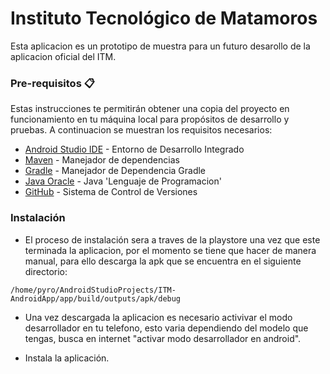 # Instituto Tecnológico de Matamoros

Esta aplicacion es un prototipo de muestra para un futuro desarollo de la aplicacion oficial del ITM.

### Pre-requisitos 📋

Estas instrucciones te permitirán obtener una copia del proyecto en funcionamiento en tu máquina local para propósitos de desarrollo y pruebas. A continuacion se muestran los requisitos necesarios:

* [Android Studio IDE](https://developer.android.com/studio) - Entorno de Desarrollo Integrado
* [Maven](https://maven.apache.org/) - Manejador de dependencias
* [Gradle](https://gradle.org/) - Manejador de Dependencia Gradle
* [Java Oracle](https://www.java.com/es/) - Java 'Lenguaje de Programacion'
* [GitHub](https://github.com/) - Sistema de Control de Versiones

### Instalación

* El proceso de instalación sera a traves de la playstore una vez que este terminada la aplicacion, por el momento se tiene que hacer de manera manual, para ello descarga la apk que se encuentra en el siguiente directorio:

```
/home/pyro/AndroidStudioProjects/ITM-AndroidApp/app/build/outputs/apk/debug
```

* Una vez descargada la aplicacion es necesario activivar el modo desarrollador en tu telefono, esto varia dependiendo del modelo que tengas, busca en internet "activar modo desarrollador en android".

* Instala la aplicación.
